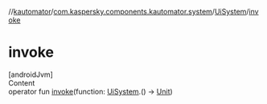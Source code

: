 //[kautomator](../../index.md)/[com.kaspersky.components.kautomator.system](../index.md)/[UiSystem](index.md)/[invoke](invoke.md)



# invoke  
[androidJvm]  
Content  
operator fun [invoke](invoke.md)(function: [UiSystem](index.md).() -> [Unit](https://kotlinlang.org/api/latest/jvm/stdlib/kotlin/-unit/index.html))  



